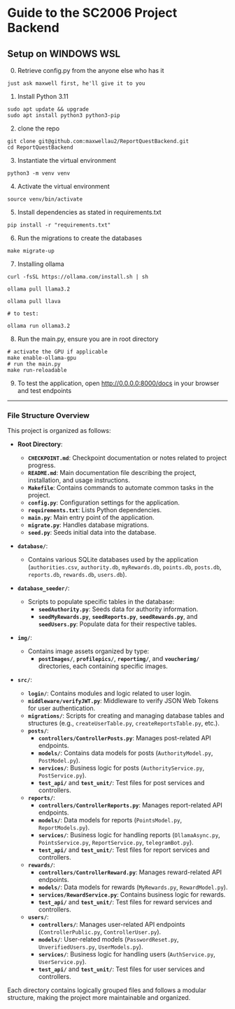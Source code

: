 # Guide to the SC2006 Project Backend

## Setup on WINDOWS WSL

0. Retrieve config.py from the anyone else who has it

```
just ask maxwell first, he'll give it to you
```

1. Install Python 3.11

```
sudo apt update && upgrade
sudo apt install python3 python3-pip
```

2. clone the repo

```
git clone git@github.com:maxwellau2/ReportQuestBackend.git
cd ReportQuestBackend
```

3. Instantiate the virtual environment

```
python3 -m venv venv
```

4. Activate the virtual environment

```
source venv/bin/activate
```

5. Install dependencies as stated in requirements.txt

```
pip install -r "requirements.txt"
```

6. Run the migrations to create the databases

```
make migrate-up
```

7. Installing ollama

```
curl -fsSL https://ollama.com/install.sh | sh

ollama pull llama3.2

ollama pull llava

# to test:

ollama run ollama3.2
```

8. Run the main.py, ensure you are in root directory

```
# activate the GPU if applicable
make enable-ollama-gpu
# run the main.py
make run-reloadable
```

9. To test the application, open http://0.0.0.0:8000/docs in your browser and test endpoints

---

### **File Structure Overview**

This project is organized as follows:

-   **Root Directory**:
    -   **`CHECKPOINT.md`**: Checkpoint documentation or notes related to project progress.
    -   **`README.md`**: Main documentation file describing the project, installation, and usage instructions.
    -   **`Makefile`**: Contains commands to automate common tasks in the project.
    -   **`config.py`**: Configuration settings for the application.
    -   **`requirements.txt`**: Lists Python dependencies.
    -   **`main.py`**: Main entry point of the application.
    -   **`migrate.py`**: Handles database migrations.
    -   **`seed.py`**: Seeds initial data into the database.
-   **`database/`**:

    -   Contains various SQLite databases used by the application (`authorities.csv`, `authority.db`, `myRewards.db`, `points.db`, `posts.db`, `reports.db`, `rewards.db`, `users.db`).

-   **`database_seeder/`**:

    -   Scripts to populate specific tables in the database:
        -   **`seedAuthority.py`**: Seeds data for authority information.
        -   **`seedMyRewards.py`**, **`seedReports.py`**, **`seedRewards.py`**, and **`seedUsers.py`**: Populate data for their respective tables.

-   **`img/`**:

    -   Contains image assets organized by type:
        -   **`postImages/`**, **`profilepics/`**, **`reportimg/`**, and **`voucherimg/`** directories, each containing specific images.

-   **`src/`**:
    -   **`login/`**: Contains modules and logic related to user login.
    -   **`middleware/verifyJWT.py`**: Middleware to verify JSON Web Tokens for user authentication.
    -   **`migrations/`**: Scripts for creating and managing database tables and structures (e.g., `createUserTable.py`, `createReportsTable.py`, etc.).
    -   **`posts/`**:
        -   **`controllers/ControllerPosts.py`**: Manages post-related API endpoints.
        -   **`models/`**: Contains data models for posts (`AuthorityModel.py`, `PostModel.py`).
        -   **`services/`**: Business logic for posts (`AuthorityService.py`, `PostService.py`).
        -   **`test_api/`** and **`test_unit/`**: Test files for post services and controllers.
    -   **`reports/`**:
        -   **`controllers/ControllerReports.py`**: Manages report-related API endpoints.
        -   **`models/`**: Data models for reports (`PointsModel.py`, `ReportModels.py`).
        -   **`services/`**: Business logic for handling reports (`OllamaAsync.py`, `PointsService.py`, `ReportService.py`, `telegramBot.py`).
        -   **`test_api/`** and **`test_unit/`**: Test files for report services and controllers.
    -   **`rewards/`**:
        -   **`controllers/ControllerReward.py`**: Manages reward-related API endpoints.
        -   **`models/`**: Data models for rewards (`MyRewards.py`, `RewardModel.py`).
        -   **`services/RewardService.py`**: Contains business logic for rewards.
        -   **`test_api/`** and **`test_unit/`**: Test files for reward services and controllers.
    -   **`users/`**:
        -   **`controllers/`**: Manages user-related API endpoints (`ControllerPublic.py`, `ControllerUser.py`).
        -   **`models/`**: User-related models (`PasswordReset.py`, `UnverifiedUsers.py`, `UserModels.py`).
        -   **`services/`**: Business logic for handling users (`AuthService.py`, `UserService.py`).
        -   **`test_api/`** and **`test_unit/`**: Test files for user services and controllers.

Each directory contains logically grouped files and follows a modular structure, making the project more maintainable and organized.
